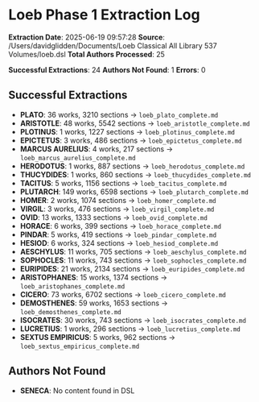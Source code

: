 # Loeb Phase 1 Extraction Log

**Extraction Date**: 2025-06-19 09:57:28
**Source**: /Users/davidglidden/Documents/Loeb Classical All Library 537 Volumes/loeb.dsl
**Total Authors Processed**: 25

**Successful Extractions**: 24
**Authors Not Found**: 1
**Errors**: 0

## Successful Extractions

- **PLATO**: 36 works, 3210 sections → `loeb_plato_complete.md`
- **ARISTOTLE**: 48 works, 5542 sections → `loeb_aristotle_complete.md`
- **PLOTINUS**: 1 works, 1227 sections → `loeb_plotinus_complete.md`
- **EPICTETUS**: 3 works, 486 sections → `loeb_epictetus_complete.md`
- **MARCUS AURELIUS**: 4 works, 217 sections → `loeb_marcus_aurelius_complete.md`
- **HERODOTUS**: 1 works, 887 sections → `loeb_herodotus_complete.md`
- **THUCYDIDES**: 1 works, 860 sections → `loeb_thucydides_complete.md`
- **TACITUS**: 5 works, 1156 sections → `loeb_tacitus_complete.md`
- **PLUTARCH**: 149 works, 6598 sections → `loeb_plutarch_complete.md`
- **HOMER**: 2 works, 1074 sections → `loeb_homer_complete.md`
- **VIRGIL**: 3 works, 476 sections → `loeb_virgil_complete.md`
- **OVID**: 13 works, 1333 sections → `loeb_ovid_complete.md`
- **HORACE**: 6 works, 399 sections → `loeb_horace_complete.md`
- **PINDAR**: 5 works, 419 sections → `loeb_pindar_complete.md`
- **HESIOD**: 6 works, 324 sections → `loeb_hesiod_complete.md`
- **AESCHYLUS**: 11 works, 705 sections → `loeb_aeschylus_complete.md`
- **SOPHOCLES**: 11 works, 743 sections → `loeb_sophocles_complete.md`
- **EURIPIDES**: 21 works, 2134 sections → `loeb_euripides_complete.md`
- **ARISTOPHANES**: 15 works, 1374 sections → `loeb_aristophanes_complete.md`
- **CICERO**: 73 works, 6702 sections → `loeb_cicero_complete.md`
- **DEMOSTHENES**: 59 works, 1653 sections → `loeb_demosthenes_complete.md`
- **ISOCRATES**: 30 works, 743 sections → `loeb_isocrates_complete.md`
- **LUCRETIUS**: 1 works, 296 sections → `loeb_lucretius_complete.md`
- **SEXTUS EMPIRICUS**: 5 works, 962 sections → `loeb_sextus_empiricus_complete.md`

## Authors Not Found

- **SENECA**: No content found in DSL
